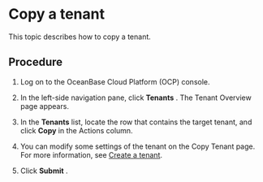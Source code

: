 # Copy a tenant

This topic describes how to copy a tenant.

## Procedure

1. Log on to the OceanBase Cloud Platform (OCP) console.

2. In the left-side navigation pane, click **Tenants** . The Tenant Overview page appears.

3. In the **Tenants** list, locate the row that contains the target tenant, and click **Copy** in the Actions column.

4. You can modify some settings of the tenant on the Copy Tenant page. For more information, see [Create a tenant](../200.manage-basic-tenant-operations/100.create-a-tenant-3.md).

5. Click **Submit** .
